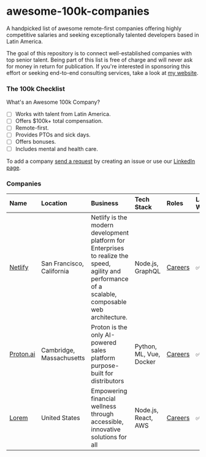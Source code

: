 # awesome-100k-companies
A handpicked list of awesome remote-first companies offering highly competitive salaries and seeking exceptionally talented developers based in Latin America.

The goal of this repository is to connect well-established companies with top senior talent. Being part of this list is free of charge and will never ask for money in return for publication. If you're interested in sponsoring this effort or seeking end-to-end consulting services, take a look at [my website](https://www.martinezaguero.com).

### The 100k Checklist
What's an Awesome 100k Company?

- [ ] Works with talent from Latin America.
- [ ] Offers $100k+ total compensation.
- [ ] Remote-first.
- [ ] Provides PTOs and sick days.
- [ ] Offers bonuses.
- [ ] Includes mental and health care.

To add a company [send a request](https://github.com/systeclabs/awesome-100k-companies/issues/new/choose) by creating an issue or use our [LinkedIn page](https://www.linkedin.com/company/100kgroup/).

### Companies

| Name | Location | Business | Tech Stack | Roles | LatAm-Wide | Salary |
| :--- | :------- | :-------| :----- | :-------- | :- | :- |
[Netlify](https://www.netlify.com/) | San Francisco, California | Netlify is the modern development platform for Enterprises to realize the speed, agility and performance of a scalable, composable web architecture. | Node.js, GraphQL | [Careers](https://www.netlify.com/careers/#perfect-job)  | :white_check_mark: | :fire:
[Proton.ai](https://www.proton.ai/) | Cambridge, Massachusetts | Proton is the only AI-powered sales platform purpose-built for distributors | Python, ML, Vue, Docker| [Careers](https://boards.greenhouse.io/protonai/jobs/5035195004?t=42388b0f4us)  | :white_check_mark: | :fire:
[Lorem](https://www.systec.dev) | United States | Empowering financial wellness through accessible, innovative solutions for all | Node.js, React, AWS | [Careers](https://github.com/systeclabs)  | :white_check_mark: | :fire:

